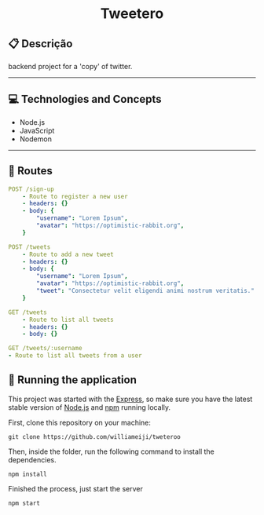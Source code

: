# <p align = "center"> Tweetero </p>

## :clipboard: Descrição

backend project for a 'copy' of twitter.

---

## :computer: Technologies and Concepts


- Node.js
- JavaScript
- Nodemon

---

## :rocket: Routes

```yml
POST /sign-up
    - Route to register a new user
    - headers: {}
    - body: {
        "username": "Lorem Ipsum",
        "avatar": "https://optimistic-rabbit.org",
    }
```

```yml
POST /tweets
    - Route to add a new tweet
    - headers: {}
    - body: {
        "username": "Lorem Ipsum",
        "avatar": "https://optimistic-rabbit.org",
        "tweet": "Consectetur velit eligendi animi nostrum veritatis."
    }
```

```yml
GET /tweets
    - Route to list all tweets
    - headers: {}
    - body: {}
```

```yml
GET /tweets/:username
- Route to list all tweets from a user
```

## 🏁 Running the application

This project was started with the [Express](https://www.npmjs.com/package/express), so make sure you have the latest stable version of [Node.js](https://nodejs.org/en/download/) and [npm](https://www.npmjs.com/) running locally.

First, clone this repository on your machine:

```
git clone https://github.com/williameiji/tweteroo
```

Then, inside the folder, run the following command to install the dependencies.

```
npm install
```

Finished the process, just start the server

```
npm start
```
